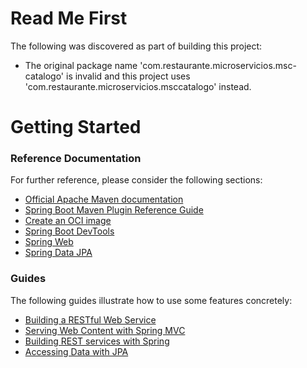 # Read Me First
The following was discovered as part of building this project:

* The original package name 'com.restaurante.microservicios.msc-catalogo' is invalid and this project uses 'com.restaurante.microservicios.msccatalogo' instead.

# Getting Started

### Reference Documentation
For further reference, please consider the following sections:

* [Official Apache Maven documentation](https://maven.apache.org/guides/index.html)
* [Spring Boot Maven Plugin Reference Guide](https://docs.spring.io/spring-boot/docs/2.7.10-SNAPSHOT/maven-plugin/reference/html/)
* [Create an OCI image](https://docs.spring.io/spring-boot/docs/2.7.10-SNAPSHOT/maven-plugin/reference/html/#build-image)
* [Spring Boot DevTools](https://docs.spring.io/spring-boot/docs/2.7.10-SNAPSHOT/reference/htmlsingle/#using.devtools)
* [Spring Web](https://docs.spring.io/spring-boot/docs/2.7.10-SNAPSHOT/reference/htmlsingle/#web)
* [Spring Data JPA](https://docs.spring.io/spring-boot/docs/2.7.10-SNAPSHOT/reference/htmlsingle/#data.sql.jpa-and-spring-data)

### Guides
The following guides illustrate how to use some features concretely:

* [Building a RESTful Web Service](https://spring.io/guides/gs/rest-service/)
* [Serving Web Content with Spring MVC](https://spring.io/guides/gs/serving-web-content/)
* [Building REST services with Spring](https://spring.io/guides/tutorials/rest/)
* [Accessing Data with JPA](https://spring.io/guides/gs/accessing-data-jpa/)

